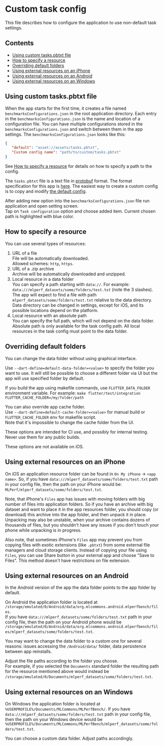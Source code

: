 # Custom task config

This file describes how to configure the application to use non-default task settings.

## Contents

* [Using custom tasks.pbtxt file](#using-custom-taskspbtxt-file)
* [How to specify a resource](#how-to-specify-a-resource)
* [Overriding default folders](#overriding-default-folders)
* [Using external resources on an iPhone](#using-external-resources-on-an-iphone)
* [Using external resources on an Android](#using-external-resources-on-an-android)
* [Using external resources on an Windows](#using-external-resources-on-an-windows)

## Using custom tasks.pbtxt file

When the app starts for the first time, it creates a file named `benchmarksConfigurations.json`
in the root application directory.
Each entry in the `benchmarksConfigurations.json` is the name and location of a configuration file.
You can have multiple configurations stored in the `benchmarksConfigurations.json` and switch
between them in the app settings.
The `benchmarksConfigurations.json` looks like this:

```json
{
   "default": "asset://assets/tasks.pbtxt",
   "Custom config name": "path/to/custom/tasks.pbtxt"
}
```

See [How to specify a resource](#how-to-specify-a-resource) for details on how to specify a path to the config.

The `tasks.pbtxt` file is a text file in [protobuf](https://developers.google.com/protocol-buffers) format.
The format specification for this app is [here](../cpp/proto/mlperf_task.proto).
The easiest way to create a custom config is to copy and modify [the default config](../assets/tasks.pbtxt).

After adding new option into the `benchmarksConfigurations.json` file
run application and open setting screen.  
Tap on `Task configuration` option
and choose added item. Current chosen path is highlighted with blue color.

## How to specify a resource

You can use several types of resources:

1. URL of a file  
File will be automatically downloaded.  
Allowed schemes: `http`, `https`.
2. URL of a .zip archive  
Archive will be automatically downloaded and unzipped.
3. Local resource in a data folder  
You can specify a path starting with `data://`. For example: `data:///mlperf_datasets/some/folders/test.txt` (note the 3 slashes).  
The app will expect to find a file with path `mlperf_datasets/some/folders/test.txt` relative to the data directory.  
Data directory can be changed in settings, except for iOS, and its possible locations depend on the platform.
4. Local resource with an absolute path  
You can specify the full path, which will not depend on the data folder.  
Absolute path is only available for the task config path. All local resources in the task config must point to the data folder.

## Overriding default folders

You can change the data folder without using graphical interface.

Use `--dart-define=default-data-folder=<value>` to specify the folder you want to use.
It will still be possible to choose a different folder via UI but the app will use specified folder by default.

If you build the app using makefile commands, use `FLUTTER_DATA_FOLDER` environment variable. For example: `make flutter/test/integration FLUTTER_CACHE_FOLDER=/my/folder/path`

You can also override app cache folder.  
Use `--dart-define=default-cache-folder=<value>` for manual build or `FLUTTER_CACHE_FOLDER` env for makefile script.  
Note that it's impossible to change the cache folder from the UI.

These options are intended for CI use, and possibly for internal testing.
Never use them for any public builds.

These options are not available on iOS.

## Using external resources on an iPhone

On iOS an application resource folder can be found in `On My iPhone` -> `<app name>`.
So, if you have `data:///mlperf_datasets/some/folders/test.txt` path in your config file,
then the path on your iPhone would be: `MLPerf/mlperf_datasets/some/folders/test.txt`.

Note, that iPhone's `Files` app has issues with moving folders with big number of files into application folders.
So if you have an archive with big dataset and want to place it in the app resources folder,
you should copy (or download) this archive into the app folder, and then unpack it in place.
Unpacking may also be unstable, when your archive contains dozens of thousands of files,
but you shouldn't have any issues if you don't touch your phone while unpacking is in progress.

Also note, that sometimes iPhone's `Files` app may prevent you from copying files with exotic extensions (like `.pbtxt`)
from some external file managers and cloud storage clients.
Instead of copying your file using `Files`, you can use Share button in your external app and choose "Save to Files".
This method doesn't have restrictions on file extension.

## Using external resources on an Android

In the Android version of the app the data folder points to the app folder by default.

On Android the application folder is located at
`/storage/emulated/0/Android/data/org.mlcommons.android.mlperfbench/files`.  
If you have `data:///mlperf_datasets/some/folders/test.txt` path in your config file,
then the path on your Android phone would be
`/storage/emulated/0/Android/data/org.mlcommons.android.mlperfbench/files/mlperf_datasets/some/folders/test.txt`.

You may want to change the data folder to a custom one for several reasons:
issues accessing the `/Android/data/` folder,
data persistence between app reinstalls.

Adjust the file paths according to the folder you choose.  
For example, if you selected the `Documents` standard folder
the resulting path for the resource mentioned above would instead be
`/storage/emulated/0/Documents/mlperf_datasets/some/folders/test.txt`.

## Using external resources on an Windows

On Windows the application folder is located at `%USERPROFILE%/Documents/MLCommons/MLPerfBench/`.
If you have `data:///mlperf_datasets/some/folders/test.txt` path in your config file,
then the path on your Windows device would be
`%USERPROFILE%/Documents/MLCommons/MLPerfBench/mlperf_datasets/some/folders/test.txt`.

You can choose a custom data folder. Adjust paths accordingly.
